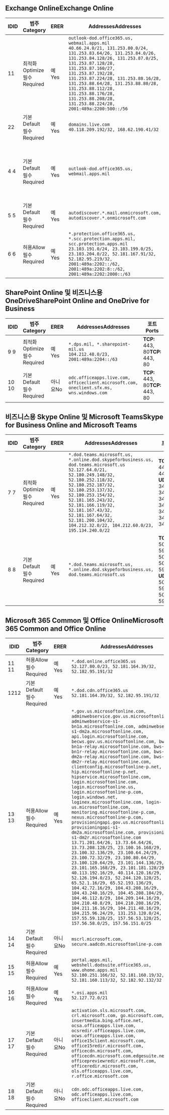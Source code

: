 <!--THIS FILE IS AUTOMATICALLY GENERATED. MANUAL CHANGES WILL BE OVERWRITTEN.-->
<!--Please contact the Office 365 Endpoints team with any questions.-->
<!--USGovDoD endpoints version 2018082900-->
<!--File generated 2018-08-29 22:00:06.6289-->

## <a name="exchange-online"></a><span data-ttu-id="e4b57-101">Exchange Online</span><span class="sxs-lookup"><span data-stu-id="e4b57-101">Exchange Online</span></span>

<span data-ttu-id="e4b57-102">ID</span><span class="sxs-lookup"><span data-stu-id="e4b57-102">ID</span></span> | <span data-ttu-id="e4b57-103">범주</span><span class="sxs-lookup"><span data-stu-id="e4b57-103">Category</span></span> | <span data-ttu-id="e4b57-104">ER</span><span class="sxs-lookup"><span data-stu-id="e4b57-104">ER</span></span> | <span data-ttu-id="e4b57-105">Addresses</span><span class="sxs-lookup"><span data-stu-id="e4b57-105">Addresses</span></span> | <span data-ttu-id="e4b57-106">포트</span><span class="sxs-lookup"><span data-stu-id="e4b57-106">Ports</span></span>
-- | -------------------- | --- | ---------------------------------------------------------------------------------------------------------------------------------------------------------------------------------------------------------------------------------------------------------------------------------------------------------------------------------------------------------------------------------------------- | -------------------------------
<span data-ttu-id="e4b57-107">1</span><span class="sxs-lookup"><span data-stu-id="e4b57-107">1</span></span> | <span data-ttu-id="e4b57-108">최적화</span><span class="sxs-lookup"><span data-stu-id="e4b57-108">Optimize</span></span><BR><span data-ttu-id="e4b57-109">필수</span><span class="sxs-lookup"><span data-stu-id="e4b57-109">Required</span></span> | <span data-ttu-id="e4b57-110">예</span><span class="sxs-lookup"><span data-stu-id="e4b57-110">Yes</span></span> | `outlook-dod.office365.us, webmail.apps.mil`<BR>`40.66.24.0/21, 131.253.80.0/24, 131.253.83.64/26, 131.253.84.0/26, 131.253.84.128/26, 131.253.87.0/25, 131.253.87.128/28, 131.253.87.160/27, 131.253.87.192/28, 131.253.87.224/28, 131.253.88.16/28, 131.253.88.64/28, 131.253.88.80/28, 131.253.88.112/28, 131.253.88.176/28, 131.253.88.208/28, 131.253.88.224/28, 2001:489a:2200:500::/56` | <span data-ttu-id="e4b57-111">**TCP:** 443, 80</span><span class="sxs-lookup"><span data-stu-id="e4b57-111">**TCP:** 443, 80</span></span>
<span data-ttu-id="e4b57-112">2</span><span class="sxs-lookup"><span data-stu-id="e4b57-112">2</span></span> | <span data-ttu-id="e4b57-113">기본</span><span class="sxs-lookup"><span data-stu-id="e4b57-113">Default</span></span><BR><span data-ttu-id="e4b57-114">필수</span><span class="sxs-lookup"><span data-stu-id="e4b57-114">Required</span></span> | <span data-ttu-id="e4b57-115">예</span><span class="sxs-lookup"><span data-stu-id="e4b57-115">Yes</span></span> | `domains.live.com`<BR>`40.118.209.192/32, 168.62.190.41/32` | <span data-ttu-id="e4b57-116">**TCP:** 443, 80</span><span class="sxs-lookup"><span data-stu-id="e4b57-116">**TCP:** 443, 80</span></span>
<span data-ttu-id="e4b57-117">4 </span><span class="sxs-lookup"><span data-stu-id="e4b57-117">4</span></span> | <span data-ttu-id="e4b57-118">기본</span><span class="sxs-lookup"><span data-stu-id="e4b57-118">Default</span></span><BR><span data-ttu-id="e4b57-119">필수</span><span class="sxs-lookup"><span data-stu-id="e4b57-119">Required</span></span> | <span data-ttu-id="e4b57-120">예</span><span class="sxs-lookup"><span data-stu-id="e4b57-120">Yes</span></span> | `outlook-dod.office365.us, webmail.apps.mil` | <span data-ttu-id="e4b57-121">**TCP:** 143, 25, 587, 993, 995</span><span class="sxs-lookup"><span data-stu-id="e4b57-121">**TCP:** 143, 25, 587, 993, 995</span></span>
<span data-ttu-id="e4b57-122">5 </span><span class="sxs-lookup"><span data-stu-id="e4b57-122">5</span></span> | <span data-ttu-id="e4b57-123">기본</span><span class="sxs-lookup"><span data-stu-id="e4b57-123">Default</span></span><BR><span data-ttu-id="e4b57-124">필수</span><span class="sxs-lookup"><span data-stu-id="e4b57-124">Required</span></span> | <span data-ttu-id="e4b57-125">예</span><span class="sxs-lookup"><span data-stu-id="e4b57-125">Yes</span></span> | `autodiscover.*.mail.onmicrosoft.com, autodiscover.*.onmicrosoft.com` | <span data-ttu-id="e4b57-126">**TCP:** 443, 80</span><span class="sxs-lookup"><span data-stu-id="e4b57-126">**TCP:** 443, 80</span></span>
<span data-ttu-id="e4b57-127">6 </span><span class="sxs-lookup"><span data-stu-id="e4b57-127">6</span></span> | <span data-ttu-id="e4b57-128">허용</span><span class="sxs-lookup"><span data-stu-id="e4b57-128">Allow</span></span><BR><span data-ttu-id="e4b57-129">필수</span><span class="sxs-lookup"><span data-stu-id="e4b57-129">Required</span></span> | <span data-ttu-id="e4b57-130">예</span><span class="sxs-lookup"><span data-stu-id="e4b57-130">Yes</span></span> | `*.protection.office365.us, *.scc.protection.apps.mil, scc.protection.apps.mil`<BR>`23.103.191.0/24, 23.103.199.0/25, 23.103.204.0/22, 52.181.167.91/32, 52.182.95.219/32, 2001:489a:2202::/62, 2001:489a:2202:8::/62, 2001:489a:2202:2000::/63` | <span data-ttu-id="e4b57-131">**TCP:** 25, 443</span><span class="sxs-lookup"><span data-stu-id="e4b57-131">**TCP:** 25, 443</span></span>

## <a name="sharepoint-online-and-onedrive-for-business"></a><span data-ttu-id="e4b57-132">SharePoint Online 및 비즈니스용 OneDrive</span><span class="sxs-lookup"><span data-stu-id="e4b57-132">SharePoint Online and OneDrive for Business</span></span>

<span data-ttu-id="e4b57-133">ID</span><span class="sxs-lookup"><span data-stu-id="e4b57-133">ID</span></span> | <span data-ttu-id="e4b57-134">범주</span><span class="sxs-lookup"><span data-stu-id="e4b57-134">Category</span></span> | <span data-ttu-id="e4b57-135">ER</span><span class="sxs-lookup"><span data-stu-id="e4b57-135">ER</span></span> | <span data-ttu-id="e4b57-136">Addresses</span><span class="sxs-lookup"><span data-stu-id="e4b57-136">Addresses</span></span> | <span data-ttu-id="e4b57-137">포트</span><span class="sxs-lookup"><span data-stu-id="e4b57-137">Ports</span></span>
-- | -------------------- | --- | ---------------------------------------------------------------------------------------- | ----------------
<span data-ttu-id="e4b57-138">9 </span><span class="sxs-lookup"><span data-stu-id="e4b57-138">9</span></span> | <span data-ttu-id="e4b57-139">최적화</span><span class="sxs-lookup"><span data-stu-id="e4b57-139">Optimize</span></span><BR><span data-ttu-id="e4b57-140">필수</span><span class="sxs-lookup"><span data-stu-id="e4b57-140">Required</span></span> | <span data-ttu-id="e4b57-141">예</span><span class="sxs-lookup"><span data-stu-id="e4b57-141">Yes</span></span> | `*.dps.mil, *.sharepoint-mil.us`<BR>`104.212.48.0/23, 2001:489a:2204::/63` | <span data-ttu-id="e4b57-142">**TCP:** 443, 80</span><span class="sxs-lookup"><span data-stu-id="e4b57-142">**TCP:** 443, 80</span></span>
<span data-ttu-id="e4b57-143">10 </span><span class="sxs-lookup"><span data-stu-id="e4b57-143">10</span></span> | <span data-ttu-id="e4b57-144">기본</span><span class="sxs-lookup"><span data-stu-id="e4b57-144">Default</span></span><BR><span data-ttu-id="e4b57-145">필수</span><span class="sxs-lookup"><span data-stu-id="e4b57-145">Required</span></span> | <span data-ttu-id="e4b57-146">아니요</span><span class="sxs-lookup"><span data-stu-id="e4b57-146">No</span></span> | `odc.officeapps.live.com, officeclient.microsoft.com, oneclient.sfx.ms, wns.windows.com` | <span data-ttu-id="e4b57-147">**TCP:** 443, 80</span><span class="sxs-lookup"><span data-stu-id="e4b57-147">**TCP:** 443, 80</span></span>

## <a name="skype-for-business-online-and-microsoft-teams"></a><span data-ttu-id="e4b57-148">비즈니스용 Skype Online 및 Microsoft Teams</span><span class="sxs-lookup"><span data-stu-id="e4b57-148">Skype for Business Online and Microsoft Teams</span></span>

<span data-ttu-id="e4b57-149">ID</span><span class="sxs-lookup"><span data-stu-id="e4b57-149">ID</span></span> | <span data-ttu-id="e4b57-150">범주</span><span class="sxs-lookup"><span data-stu-id="e4b57-150">Category</span></span> | <span data-ttu-id="e4b57-151">ER</span><span class="sxs-lookup"><span data-stu-id="e4b57-151">ER</span></span> | <span data-ttu-id="e4b57-152">Addresses</span><span class="sxs-lookup"><span data-stu-id="e4b57-152">Addresses</span></span> | <span data-ttu-id="e4b57-153">포트</span><span class="sxs-lookup"><span data-stu-id="e4b57-153">Ports</span></span>
-- | -------------------- | --- | -------------------------------------------------------------------------------------------------------------------------------------------------------------------------------------------------------------------------------------------------------------------------------------------------------------------------------------------------------- | --------------------------------------------------
<span data-ttu-id="e4b57-154">7 </span><span class="sxs-lookup"><span data-stu-id="e4b57-154">7</span></span> | <span data-ttu-id="e4b57-155">최적화</span><span class="sxs-lookup"><span data-stu-id="e4b57-155">Optimize</span></span><BR><span data-ttu-id="e4b57-156">필수</span><span class="sxs-lookup"><span data-stu-id="e4b57-156">Required</span></span> | <span data-ttu-id="e4b57-157">예</span><span class="sxs-lookup"><span data-stu-id="e4b57-157">Yes</span></span> | `*.dod.teams.microsoft.us, *.online.dod.skypeforbusiness.us, dod.teams.microsoft.us`<BR>`52.127.64.0/21, 52.180.249.148/32, 52.180.252.118/32, 52.180.252.187/32, 52.180.253.137/32, 52.180.253.154/32, 52.181.165.243/32, 52.181.166.119/32, 52.181.167.43/32, 52.181.167.64/32, 52.181.200.104/32, 104.212.32.0/22, 104.212.60.0/23, 195.134.240.0/22` | <span data-ttu-id="e4b57-158">**TCP:** 443</span><span class="sxs-lookup"><span data-stu-id="e4b57-158">**TCP:** 443</span></span><BR><span data-ttu-id="e4b57-159">**UDP:** 3478, 3479, 3480, 3481</span><span class="sxs-lookup"><span data-stu-id="e4b57-159">**UDP:** 3478, 3479, 3480, 3481</span></span>
<span data-ttu-id="e4b57-160">8 </span><span class="sxs-lookup"><span data-stu-id="e4b57-160">8</span></span> | <span data-ttu-id="e4b57-161">기본</span><span class="sxs-lookup"><span data-stu-id="e4b57-161">Default</span></span><BR><span data-ttu-id="e4b57-162">필수</span><span class="sxs-lookup"><span data-stu-id="e4b57-162">Required</span></span> | <span data-ttu-id="e4b57-163">예</span><span class="sxs-lookup"><span data-stu-id="e4b57-163">Yes</span></span> | `*.dod.teams.microsoft.us, *.online.dod.skypeforbusiness.us, dod.teams.microsoft.us` | <span data-ttu-id="e4b57-164">**TCP:** 5061, 50000-59999</span><span class="sxs-lookup"><span data-stu-id="e4b57-164">**TCP:** 5061, 50000-59999</span></span><BR><span data-ttu-id="e4b57-165">**UDP:** 50000-59999</span><span class="sxs-lookup"><span data-stu-id="e4b57-165">**UDP:** 50000-59999</span></span>

## <a name="microsoft-365-common-and-office-online"></a><span data-ttu-id="e4b57-166">Microsoft 365 Common 및 Office Online</span><span class="sxs-lookup"><span data-stu-id="e4b57-166">Microsoft 365 Common and Office Online</span></span>

<span data-ttu-id="e4b57-167">ID</span><span class="sxs-lookup"><span data-stu-id="e4b57-167">ID</span></span> | <span data-ttu-id="e4b57-168">범주</span><span class="sxs-lookup"><span data-stu-id="e4b57-168">Category</span></span> | <span data-ttu-id="e4b57-169">ER</span><span class="sxs-lookup"><span data-stu-id="e4b57-169">ER</span></span> | <span data-ttu-id="e4b57-170">Addresses</span><span class="sxs-lookup"><span data-stu-id="e4b57-170">Addresses</span></span> | <span data-ttu-id="e4b57-171">포트</span><span class="sxs-lookup"><span data-stu-id="e4b57-171">Ports</span></span>
-- | ------------------- | --- | ---------------------------------------------------------------------------------------------------------------------------------------------------------------------------------------------------------------------------------------------------------------------------------------------------------------------------------------------------------------------------------------------------------------------------------------------------------------------------------------------------------------------------------------------------------------------------------------------------------------------------------------------------------------------------------------------------------------------------------------------------------------------------------------------------------------------------------------------------------------------------------------------------------------------------------------------------------------------------------------------------------------------------------------------------------------------------------------------------------------------------------------------------------------------------------------------------------------------------------------------------------------------------------------------------------------------------------------------------------------------------------------------------------------------------------------------------------------------------------------------------- | ----------------
<span data-ttu-id="e4b57-172">11 </span><span class="sxs-lookup"><span data-stu-id="e4b57-172">11</span></span> | <span data-ttu-id="e4b57-173">허용</span><span class="sxs-lookup"><span data-stu-id="e4b57-173">Allow</span></span><BR><span data-ttu-id="e4b57-174">필수</span><span class="sxs-lookup"><span data-stu-id="e4b57-174">Required</span></span> | <span data-ttu-id="e4b57-175">예</span><span class="sxs-lookup"><span data-stu-id="e4b57-175">Yes</span></span> | `*.dod.online.office365.us`<BR>`52.127.80.0/23, 52.181.164.39/32, 52.182.95.191/32` | <span data-ttu-id="e4b57-176">**TCP:** 443</span><span class="sxs-lookup"><span data-stu-id="e4b57-176">**TCP:** 443</span></span>
<span data-ttu-id="e4b57-177">12</span><span class="sxs-lookup"><span data-stu-id="e4b57-177">12</span></span> | <span data-ttu-id="e4b57-178">기본</span><span class="sxs-lookup"><span data-stu-id="e4b57-178">Default</span></span><BR><span data-ttu-id="e4b57-179">필수</span><span class="sxs-lookup"><span data-stu-id="e4b57-179">Required</span></span> | <span data-ttu-id="e4b57-180">예</span><span class="sxs-lookup"><span data-stu-id="e4b57-180">Yes</span></span> | `*.dod.cdn.office365.us`<BR>`52.181.164.39/32, 52.182.95.191/32` | <span data-ttu-id="e4b57-181">**TCP:** 443</span><span class="sxs-lookup"><span data-stu-id="e4b57-181">**TCP:** 443</span></span>
<span data-ttu-id="e4b57-182">13 </span><span class="sxs-lookup"><span data-stu-id="e4b57-182">13</span></span> | <span data-ttu-id="e4b57-183">허용</span><span class="sxs-lookup"><span data-stu-id="e4b57-183">Allow</span></span><BR><span data-ttu-id="e4b57-184">필수</span><span class="sxs-lookup"><span data-stu-id="e4b57-184">Required</span></span> | <span data-ttu-id="e4b57-185">예</span><span class="sxs-lookup"><span data-stu-id="e4b57-185">Yes</span></span> | `*.gov.us.microsoftonline.com, adminwebservice.gov.us.microsoftonline.com, adminwebservice-s1-bn1a.microsoftonline.com, adminwebservice-s1-dm2a.microsoftonline.com, api.login.microsoftonline.com, becws.gov.us.microsoftonline.com, bws-s1-bn1a-relay.microsoftonline.com, bws-s1-bn1r-relay.microsoftonline.com, bws-s1-dm2a-relay.microsoftonline.com, bws-s1-dm2r-relay.microsoftonline.com, clientconfig.microsoftonline-p.net, hip.microsoftonline-p.net, hipservice.microsoftonline.com, login.microsoftonline.com, login.microsoftonline.us, login.microsoftonline-p.com, login.windows.net, loginex.microsoftonline.com, login-us.microsoftonline.com, monitoring.microsoftonline-p.com, nexus.microsoftonline-p.com, provisioningapi.gov.us.microsoftonline.com, provisioningapi-s1-dm2a.microsoftonline.com, provisioningapi-s1-dm2r.microsoftonline.com`<BR>`13.71.201.64/26, 13.73.64.64/26, 13.73.208.128/25, 23.100.16.168/29, 23.100.32.136/29, 23.100.64.24/29, 23.100.72.32/29, 23.100.80.64/29, 23.100.120.64/29, 23.101.144.136/29, 23.101.165.168/29, 23.101.181.128/29, 40.113.192.16/29, 40.114.120.16/29, 52.126.194.0/23, 52.244.120.128/25, 65.52.1.16/29, 65.52.193.136/29, 104.42.72.16/29, 104.43.208.16/29, 104.43.240.16/29, 104.45.208.104/29, 104.46.112.8/29, 104.209.144.16/29, 104.210.48.8/29, 104.210.208.16/29, 104.211.16.16/29, 104.211.48.16/29, 104.215.96.24/29, 131.253.120.0/24, 157.55.59.128/25, 157.56.53.128/25, 157.56.58.0/25, 157.56.151.0/25` | <span data-ttu-id="e4b57-186">**TCP:** 443</span><span class="sxs-lookup"><span data-stu-id="e4b57-186">**TCP:** 443</span></span>
<span data-ttu-id="e4b57-187">14 </span><span class="sxs-lookup"><span data-stu-id="e4b57-187">14</span></span> | <span data-ttu-id="e4b57-188">기본</span><span class="sxs-lookup"><span data-stu-id="e4b57-188">Default</span></span><BR><span data-ttu-id="e4b57-189">필수</span><span class="sxs-lookup"><span data-stu-id="e4b57-189">Required</span></span> | <span data-ttu-id="e4b57-190">아니요</span><span class="sxs-lookup"><span data-stu-id="e4b57-190">No</span></span> | `mscrl.microsoft.com, secure.aadcdn.microsoftonline-p.com` | <span data-ttu-id="e4b57-191">**TCP:** 443</span><span class="sxs-lookup"><span data-stu-id="e4b57-191">**TCP:** 443</span></span>
<span data-ttu-id="e4b57-192">15 </span><span class="sxs-lookup"><span data-stu-id="e4b57-192">15</span></span> | <span data-ttu-id="e4b57-193">허용</span><span class="sxs-lookup"><span data-stu-id="e4b57-193">Allow</span></span><BR><span data-ttu-id="e4b57-194">필수</span><span class="sxs-lookup"><span data-stu-id="e4b57-194">Required</span></span> | <span data-ttu-id="e4b57-195">예</span><span class="sxs-lookup"><span data-stu-id="e4b57-195">Yes</span></span> | `portal.apps.mil, webshell.dodsuite.office365.us, www.ohome.apps.mil`<BR>`52.180.251.166/32, 52.181.160.19/32, 52.181.160.113/32, 52.182.92.132/32` | <span data-ttu-id="e4b57-196">**TCP:** 443</span><span class="sxs-lookup"><span data-stu-id="e4b57-196">**TCP:** 443</span></span>
<span data-ttu-id="e4b57-197">16 </span><span class="sxs-lookup"><span data-stu-id="e4b57-197">16</span></span> | <span data-ttu-id="e4b57-198">허용</span><span class="sxs-lookup"><span data-stu-id="e4b57-198">Allow</span></span><BR><span data-ttu-id="e4b57-199">필수</span><span class="sxs-lookup"><span data-stu-id="e4b57-199">Required</span></span> | <span data-ttu-id="e4b57-200">예</span><span class="sxs-lookup"><span data-stu-id="e4b57-200">Yes</span></span> | `*.osi.apps.mil`<BR>`52.127.72.0/21` | <span data-ttu-id="e4b57-201">**TCP:** 443</span><span class="sxs-lookup"><span data-stu-id="e4b57-201">**TCP:** 443</span></span>
<span data-ttu-id="e4b57-202">17 </span><span class="sxs-lookup"><span data-stu-id="e4b57-202">17</span></span> | <span data-ttu-id="e4b57-203">기본</span><span class="sxs-lookup"><span data-stu-id="e4b57-203">Default</span></span><BR><span data-ttu-id="e4b57-204">필수</span><span class="sxs-lookup"><span data-stu-id="e4b57-204">Required</span></span> | <span data-ttu-id="e4b57-205">아니요</span><span class="sxs-lookup"><span data-stu-id="e4b57-205">No</span></span> | `activation.sls.microsoft.com, crl.microsoft.com, go.microsoft.com, insertmedia.bing.office.net, ocsa.officeapps.live.com, ocsredir.officeapps.live.com, ocws.officeapps.live.com, office15client.microsoft.com, office15redir.microsoft.com, officecdn.microsoft.com, officecdn.microsoft.com.edgesuite.net, officepreviewredir.microsoft.com, officeredir.microsoft.com, ols.officeapps.live.com, r.office.microsoft.com` | <span data-ttu-id="e4b57-206">**TCP:** 443, 80</span><span class="sxs-lookup"><span data-stu-id="e4b57-206">**TCP:** 443, 80</span></span>
<span data-ttu-id="e4b57-207">18 </span><span class="sxs-lookup"><span data-stu-id="e4b57-207">18</span></span> | <span data-ttu-id="e4b57-208">기본</span><span class="sxs-lookup"><span data-stu-id="e4b57-208">Default</span></span><BR><span data-ttu-id="e4b57-209">필수</span><span class="sxs-lookup"><span data-stu-id="e4b57-209">Required</span></span> | <span data-ttu-id="e4b57-210">아니요</span><span class="sxs-lookup"><span data-stu-id="e4b57-210">No</span></span> | `cdn.odc.officeapps.live.com, odc.officeapps.live.com, officeclient.microsoft.com` | <span data-ttu-id="e4b57-211">**TCP:** 443, 80</span><span class="sxs-lookup"><span data-stu-id="e4b57-211">**TCP:** 443, 80</span></span>
